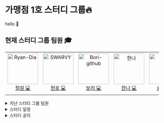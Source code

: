 # 가맹점 1호 스터디 그룹🔥
hello 👋


## 현재 스터디 그룹 팀원 🎓

<table>
  <tr height="140px">
    <td align="center">
      <a href="https://github.com/Ryan-Dia">
        <img src="https://avatars1.githubusercontent.com/u/76567238" alt="Ryan-Dia" width="100" />
      </a>
      <br />
      <a href="https://github.com/Ryan-Dia">철원 💻</a>
    </td>
    <td align="center">
      <a href="https://github.com/SWARVY">
        <img src="https://avatars1.githubusercontent.com/u/53262430" alt="SWARVY" width="100" />
      </a>
      <br />
      <a href="https://github.com/SWARVY">현호 💻</a>
    </td>
    <td align="center">
      <a href="https://github.com/Bori-github">
        <img src="https://avatars.githubusercontent.com/u/85009583" alt="Bori-github" width="100" />
      </a>
      <br />
      <a href="https://github.com/Bori-github">보리 💻</a>
    </td>
    <td align="center">
      <a href="https://github.com/hannaax">
        <img src="https://avatars.githubusercontent.com/u/111215320?v=4" alt="한나" width="100" />
      </a>
      <br />
      <a href="https://github.com/hannaax">한나 💻</a>
    </td>
    <td align="center">
      <a href="https://github.com/BaxDailyGit">
        <img height="100px" width="100px" src="https://avatars.githubusercontent.com/u/99312529?v=4"/>
       </a>
      <br />
      <a href="https://github.com/BaxDailyGit">승진 💻</a>
    </td>
    <td align="center">
      <a href="https://github.com/limvik">
        <img height="100px" width="100px" src="https://avatars.githubusercontent.com/u//37972432?v=4"/>
       </a>
      <br />
      <a href="https://github.com/limvik">성국 💻</a>
    </td>
  </tr>
</table>

<details>
    <summary>지난 스터티 그룹 팀원</summary>
    <table>
     <tr height="140px">
      <td align="center">
        <a href="https://github.com/D0Dam">
          <img src="https://avatars.githubusercontent.com/u/51052049?v=4" alt="D0Dam" width="100" />
        </a>
        <br />
        <a href="https://github.com/D0Dam">민재 💻</a>
      </td>
      <td align="center">
        <a href="https://github.com/chee9835">
          <img src="https://avatars.githubusercontent.com/u/100351462" alt="chee9835" width="100" />
        </a>
        <br />
        <a href="https://github.com/chee9835">희수 💻</a>
      </td>
      <td align="center">
        <a href="https://github.com/Leemainsw">
          <img height="100px" width="100px" src="https://avatars.githubusercontent.com/u/48716775?v=4"/>
         </a>
        <br />
        <a href="https://github.com/Leemainsw">예슬 💻</a>
      </td>
    </tr>
  </table>
</details>


<details>
    <summary>스터디 일정</summary>
    <span> 2022.12.01  <a href="https://github.com/Gamangjum-lihou/javascript-baseball-refactor/pulls">Code Review</a> &nbsp  </span>
    <br>
    <span> 2022.12.06 <a href="https://github.com/Gamangjum-lihou/javascript-lotto-refactor/pulls">Code Review</a> &nbsp  </span>
    <br>
    <span> 2022.12.12 <a href="https://github.com/Gamangjum-lihou/javascript-racingcar-precourse/pulls">Code Review</a> &nbsp  </span>
    <br>
    <span> 2022.12.29 <a href="https://github.com/Gamangjum-lihou/effective-typescript-study">Effective Typescript</a> &nbsp  </span>
    <br>
    <span> 2023.01.07 <a href="https://github.com/Gamangjum-lihou/effective-typescript-study">Effective Typescript</a> &nbsp  </span>
    <br>
    <span> 2023.01.15 <a href="https://github.com/Gamangjum-lihou/effective-typescript-study">Effective Typescript</a> &nbsp  </span>
    <br>
    <span> 2023.01.20 <a href="https://github.com/Gamangjum-lihou/effective-typescript-study">Effective Typescript</a> &nbsp / &nbsp <a href="https://github.com/Gamangjum-lihou/coding-test-study"> Codding Test</a></span>
    <br>
    <span> 2023.02.04 <a href="https://github.com/Gamangjum-lihou/effective-typescript-study">Effective Typescript</a> &nbsp / &nbsp <a href="https://github.com/Gamangjum-lihou/coding-test-study"> Codding Test</a></span>
    <br>
    <span> 2023.02.11 <a href="https://github.com/Gamangjum-lihou/effective-typescript-study">Effective Typescript</a> &nbsp / &nbsp <a href="https://github.com/Gamangjum-lihou/coding-test-study"> Codding Test</a></span>
    <br>
    <span> 2023.02.18 <a href="https://github.com/Gamangjum-lihou/effective-typescript-study">Effective Typescript</a> &nbsp / &nbsp <a href="https://github.com/Gamangjum-lihou/coding-test-study"> Codding Test</a></span>
    <br>
    <span> 2023.02.28 방학 </span>
    <br>
    <span> 2023.03.04 <a href="https://github.com/Gamangjum-lihou/effective-typescript-study">Effective Typescript</a> &nbsp / &nbsp <a href="https://github.com/Gamangjum-lihou/coding-test-study"> Codding Test</a></span>
    <br>
    <span> 2023.03.12 <a href="https://github.com/Gamangjum-lihou/effective-typescript-study">Effective Typescript</a> &nbsp / &nbsp <a href="https://github.com/Gamangjum-lihou/coding-test-study"> Codding Test</a></span>
    <br>
  <span> 2023.03.19 <a href="https://github.com/Gamangjum-lihou/effective-typescript-study">Effective Typescript</a> &nbsp / &nbsp <a href="https://github.com/Gamangjum-lihou/coding-test-study"> Codding Test</a></span>
    <br>
    <span> 2023.03.25 <a href="https://github.com/Gamangjum-lihou/effective-typescript-study">Effective Typescript</a> &nbsp / &nbsp <a href="https://github.com/Gamangjum-lihou/coding-test-study"> Codding Test</a></span>
    <br>
    <span> 2023.04.02 <a href="https://github.com/Gamangjum-lihou/effective-typescript-study">Effective Typescript</a> &nbsp / &nbsp <a href="https://github.com/Gamangjum-lihou/coding-test-study"> Codding Test</a></span>
    <br>
    <span> 2023.04.09 <a href="https://github.com/Gamangjum-lihou/effective-typescript-study">Effective Typescript</a> &nbsp / &nbsp <a href="https://github.com/Gamangjum-lihou/coding-test-study"> Codding Test</a></span>
    <br>
    <span> 2023.04.16 <a href="https://github.com/Gamangjum-lihou/effective-typescript-study">Effective Typescript</a> &nbsp / &nbsp <a href="https://github.com/Gamangjum-lihou/coding-test-study"> Codding Test</a></span>
    <br>
    <span> 2023.04.23 <a href="https://github.com/Gamangjum-lihou/effective-typescript-study">Effective Typescript</a> &nbsp / &nbsp <a href="https://github.com/Gamangjum-lihou/coding-test-study"> Codding Test</a></span>
    <br>
    <span> 2023.04.30 <a href="https://github.com/Gamangjum-lihou/effective-typescript-study">Effective Typescript</a> &nbsp / &nbsp <a href="https://github.com/Gamangjum-lihou/coding-test-study"> Codding Test</a></span>
    <br>
  <span> 2023.05.07 <a href="https://github.com/Gamangjum-lihou/effective-typescript-study">Effective Typescript</a> &nbsp / &nbsp <a href="https://github.com/Gamangjum-lihou/coding-test-study"> Codding Test</a></span>
    <br>
    <span> 2023.05.14 <a href="https://github.com/Gamangjum-lihou/effective-typescript-study">Effective Typescript</a> &nbsp / &nbsp <a href="https://github.com/Gamangjum-lihou/coding-test-study"> Codding Test</a> &nbsp / &nbsp <a href="https://github.com/Gamangjum-lihou/typescript-baseball-refactor">Effective Typescript Task</a></span>
    <br>
    <span> 2023.05.21 <a href="https://github.com/Gamangjum-lihou/effective-typescript-study">Effective Typescript</a> &nbsp / &nbsp <a href="https://github.com/Gamangjum-lihou/coding-test-study"> Codding Test</a> &nbsp / &nbsp<a href="https://github.com/Gamangjum-lihou/study-log-archive">Study Log Archive</a>&nbsp / &nbsp <a href="https://github.com/Gamangjum-lihou/typescript-baseball-refactor">Effective Typescript Task</a></span>
    <br>
    <span> 2023.05.28 <a href="https://github.com/Gamangjum-lihou/effective-typescript-study">Effective Typescript</a> &nbsp / &nbsp <a href="https://github.com/Gamangjum-lihou/coding-test-study"> Codding Test</a>
    <a href="https://github.com/Gamangjum-lihou/study-log-archive"></a> &nbsp / &nbsp <a href="https://github.com/Gamangjum-lihou/study-log-archive">Study Log Archive</a></span></span>
    <br>
    <span> 2023.06.03 <a href="https://github.com/Gamangjum-lihou/effective-typescript-study">Effective Typescript</a> &nbsp / &nbsp <a href="https://github.com/Gamangjum-lihou/coding-test-study"> Codding Test</a> &nbsp / &nbsp <a href="https://github.com/Gamangjum-lihou/study-log-archive">Study Log Archive</a></span>
    <br>
    <span> 2023.06.11 <a href="https://github.com/Gamangjum-lihou/effective-typescript-study">Effective Typescript</a> &nbsp / &nbsp <a href="https://github.com/Gamangjum-lihou/coding-test-study"> Codding Test</a>
    <a href="https://github.com/Gamangjum-lihou/study-log-archive"></a> &nbsp / &nbsp <a href="https://github.com/Gamangjum-lihou/study-log-archive">Study Log Archive</a></span>
    </span>
</span>
</details>


<details>
   <summary>스터디 공지</summary>
  <img width="300" height="350px" alt="image" src="https://github.com/Gamangjum-lihou/.github-private/assets/76567238/cce4bfc0-427f-41ab-959b-7bca02ab4ea0">
  <img width="300" height="350px" alt="image" src="https://github.com/Gamangjum-lihou/.github-private/assets/76567238/f7fe311b-3606-4bce-99df-bd48d060b835">
  <img width="300" height="350px" alt="image" src="https://github.com/Gamangjum-lihou/.github-private/assets/76567238/960135be-b44a-48a0-9ac1-a8677e41b7c5">
  <img width="300" height="350px" alt="image" src="https://github.com/Gamangjum-lihou/.github-private/assets/76567238/687be9c7-61ec-4ef7-89ed-424fd4b39118">
  <img width="300" height="350px" alt="image" src="https://github.com/Gamangjum-lihou/.github-private/assets/76567238/74e9e7b3-93c3-4306-bc1d-7d903677dbee">
  <img width="300" height="350px" alt="image" src="https://github.com/Gamangjum-lihou/.github-private/assets/76567238/890d9814-3db1-4746-b773-326817cfb1d2">
  <img width="300" height="350px" alt="image" src="https://github.com/Gamangjum-lihou/.github-private/assets/76567238/2de59c7e-f2dd-4f49-b333-9a3d2ff0e332">
  <img width="300" height="350px" alt="image" src="https://github.com/Gamangjum-lihou/.github-private/assets/76567238/0a5b29cd-9660-47cd-acad-cc4322c4ddcb">
  <img width="300" height="350px" alt="image" src="https://github.com/Gamangjum-lihou/.github-private/assets/76567238/8b0f77d1-b4ad-4d42-b39c-7e4f17caddc4">
  <img width="300" height="350px" alt="image" src="https://github.com/Gamangjum-lihou/.github-private/assets/76567238/3f1be0b7-b527-40df-87d9-22c9cfbe1a84">
  <img width="300" height="350px" alt="image" src="https://github.com/Gamangjum-lihou/.github-private/assets/76567238/87322e75-ee28-41ce-9b6f-88236b458a38">
  <img width="300" height="350px" alt="image" src="https://github.com/Gamangjum-lihou/.github-private/assets/76567238/599f73fe-b9ec-433f-9b9b-8f913aefa68b">
  <img width="300" height="350px" alt="image" src="https://github.com/Gamangjum-lihou/.github-private/assets/76567238/595e53f2-0b71-45aa-b525-f4a8e38ed2c7">
</details>

